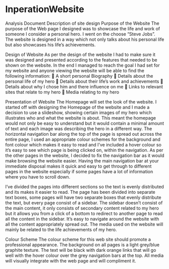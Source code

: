 # InperationWebsite
Analysis Document
Description of site design
Purpose of the Website
The purpose of the Web page I designed was to showcase the life and work of someone I consider a personal hero. I went on the choose “Steve Jobs”. The website is designed in a way which not only talks about his personal life but also showcases his life’s achievements.

Design of Website
As per the design of the website I had to make sure it was designed and presented according to the features that needed to be shown on the website. In the end I managed to reach the goal I had set for my website and anyone viewing the website will be able to find the following information:
 A short personal Biography
 Details about the personal life of my hero
 Details about their life’s work and achievements
 Details about why I chose him and there influence on me
 Links to relevant sites that relate to my hero
 Media relating to my hero

Presentation of Website
The Homepage will set the look of the website. I started off with designing the Homepage of the website and I made a decision to use a slideshow, showing certain images of my hero which illustrates who and what the website is about. This meant the homepage would not only be easy to understand but it would contain a minimal amount of text and each image was describing the hero in a different way.
The horizontal navigation bar along the top of the page is spread out across the entire page, I used an appropriate colour schemes for the background and font colour which makes it easy to read and I’ve included a hover colour so it’s easy to see which page is being clicked on, within the navigation. As per the other pages in the website, I decided to fix the navigation bar as it would make browsing the website easier. Having the main navigation bar at your immediate disposal makes it quick and easy to get through to different pages in the website especially if some pages have a lot of information where you have to scroll down.

I’ve divided the pages into different sections so the text is evenly distributed and its makes it easier to read. The page has been divided into separate text boxes, some pages will have two separate boxes that evenly distribute the text, but every page consist of a sidebar. The sidebar doesn’t consist of the main content, it only consists of secondary content related to my hero but it allows you from a click of a bottom to redirect to another page to read all the content in the sidebar. It’s easy to navigate around the website with all the content appropriately spread out. The media used on the website will mainly be related to the life achievements of my hero.

Colour Scheme
The colour scheme for this web site should promote a professional appearance. The background on all pages is a light grey/blue graphite texture. The text will be black with dark orange links that will go well with the hover colour over the grey navigation bars at the top. All media will visually integrate with the web page and will compliment it.
